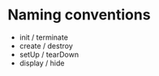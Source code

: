 Naming conventions
==================

- init / terminate
- create / destroy
- setUp / tearDown
- display / hide

